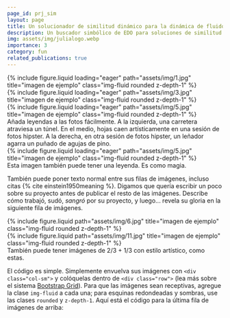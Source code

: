 ```yaml
---
page_id: prj_sim
layout: page
title: Un solucionador de similitud dinámico para la dinámica de fluidos.
description: Un buscador simbólico de EDO para soluciones de similitud.
img: assets/img/julialogo.webp
importance: 3
category: fun
related_publications: true
---
```


<div class="row">
    <div class="col-sm mt-3 mt-md-0">
        {% include figure.liquid loading="eager" path="assets/img/1.jpg" title="imagen de ejemplo" class="img-fluid rounded z-depth-1" %}
    </div>
    <div class="col-sm mt-3 mt-md-0">
        {% include figure.liquid loading="eager" path="assets/img/3.jpg" title="imagen de ejemplo" class="img-fluid rounded z-depth-1" %}
    </div>
    <div class="col-sm mt-3 mt-md-0">
        {% include figure.liquid loading="eager" path="assets/img/5.jpg" title="imagen de ejemplo" class="img-fluid rounded z-depth-1" %}
    </div>
</div>
<div class="caption">
    Añada leyendas a las fotos fácilmente. A la izquierda, una carretera atraviesa un túnel. En el medio, hojas caen artísticamente en una sesión de fotos hipster. A la derecha, en otra sesión de fotos hipster, un leñador agarra un puñado de agujas de pino.
</div>
<div class="row">
    <div class="col-sm mt-3 mt-md-0">
        {% include figure.liquid loading="eager" path="assets/img/5.jpg" title="imagen de ejemplo" class="img-fluid rounded z-depth-1" %}
    </div>
</div>
<div class="caption">
    Esta imagen también puede tener una leyenda. Es como magia.
</div>

También puede poner texto normal entre sus filas de imágenes, incluso citas {% cite einstein1950meaning %}.
Digamos que quería escribir un poco sobre su proyecto antes de publicar el resto de las imágenes.
Describe cómo trabajó, sudó, _sangró_ por su proyecto, y luego... revela su gloria en la siguiente fila de imágenes.

<div class="row justify-content-sm-center">
    <div class="col-sm-8 mt-3 mt-md-0">
        {% include figure.liquid path="assets/img/6.jpg" title="imagen de ejemplo" class="img-fluid rounded z-depth-1" %}
    </div>
    <div class="col-sm-4 mt-3 mt-md-0">
        {% include figure.liquid path="assets/img/11.jpg" title="imagen de ejemplo" class="img-fluid rounded z-depth-1" %}
    </div>
</div>
<div class="caption">
    También puede tener imágenes de 2/3 + 1/3 con estilo artístico, como estas.
</div>

El código es simple.
Simplemente envuelva sus imágenes con `<div class="col-sm">` y colóquelas dentro de `<div class="row">` (lea más sobre el sistema <a href="https://getbootstrap.com/docs/4.4/layout/grid/">Bootstrap Grid</a>).
Para que las imágenes sean receptivas, agregue la clase `img-fluid` a cada una; para esquinas redondeadas y sombras, use las clases `rounded` y `z-depth-1`.
Aquí está el código para la última fila de imágenes de arriba:
